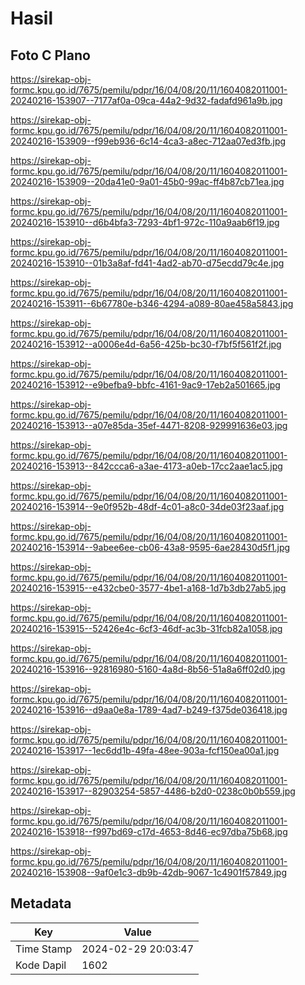 # Hasil

## Foto C Plano

https://sirekap-obj-formc.kpu.go.id/7675/pemilu/pdpr/16/04/08/20/11/1604082011001-20240216-153907--7177af0a-09ca-44a2-9d32-fadafd961a9b.jpg

https://sirekap-obj-formc.kpu.go.id/7675/pemilu/pdpr/16/04/08/20/11/1604082011001-20240216-153909--f99eb936-6c14-4ca3-a8ec-712aa07ed3fb.jpg

https://sirekap-obj-formc.kpu.go.id/7675/pemilu/pdpr/16/04/08/20/11/1604082011001-20240216-153909--20da41e0-9a01-45b0-99ac-ff4b87cb71ea.jpg

https://sirekap-obj-formc.kpu.go.id/7675/pemilu/pdpr/16/04/08/20/11/1604082011001-20240216-153910--d6b4bfa3-7293-4bf1-972c-110a9aab6f19.jpg

https://sirekap-obj-formc.kpu.go.id/7675/pemilu/pdpr/16/04/08/20/11/1604082011001-20240216-153910--01b3a8af-fd41-4ad2-ab70-d75ecdd79c4e.jpg

https://sirekap-obj-formc.kpu.go.id/7675/pemilu/pdpr/16/04/08/20/11/1604082011001-20240216-153911--6b67780e-b346-4294-a089-80ae458a5843.jpg

https://sirekap-obj-formc.kpu.go.id/7675/pemilu/pdpr/16/04/08/20/11/1604082011001-20240216-153912--a0006e4d-6a56-425b-bc30-f7bf5f561f2f.jpg

https://sirekap-obj-formc.kpu.go.id/7675/pemilu/pdpr/16/04/08/20/11/1604082011001-20240216-153912--e9befba9-bbfc-4161-9ac9-17eb2a501665.jpg

https://sirekap-obj-formc.kpu.go.id/7675/pemilu/pdpr/16/04/08/20/11/1604082011001-20240216-153913--a07e85da-35ef-4471-8208-929991636e03.jpg

https://sirekap-obj-formc.kpu.go.id/7675/pemilu/pdpr/16/04/08/20/11/1604082011001-20240216-153913--842ccca6-a3ae-4173-a0eb-17cc2aae1ac5.jpg

https://sirekap-obj-formc.kpu.go.id/7675/pemilu/pdpr/16/04/08/20/11/1604082011001-20240216-153914--9e0f952b-48df-4c01-a8c0-34de03f23aaf.jpg

https://sirekap-obj-formc.kpu.go.id/7675/pemilu/pdpr/16/04/08/20/11/1604082011001-20240216-153914--9abee6ee-cb06-43a8-9595-6ae28430d5f1.jpg

https://sirekap-obj-formc.kpu.go.id/7675/pemilu/pdpr/16/04/08/20/11/1604082011001-20240216-153915--e432cbe0-3577-4be1-a168-1d7b3db27ab5.jpg

https://sirekap-obj-formc.kpu.go.id/7675/pemilu/pdpr/16/04/08/20/11/1604082011001-20240216-153915--52426e4c-6cf3-46df-ac3b-31fcb82a1058.jpg

https://sirekap-obj-formc.kpu.go.id/7675/pemilu/pdpr/16/04/08/20/11/1604082011001-20240216-153916--92816980-5160-4a8d-8b56-51a8a6ff02d0.jpg

https://sirekap-obj-formc.kpu.go.id/7675/pemilu/pdpr/16/04/08/20/11/1604082011001-20240216-153916--d9aa0e8a-1789-4ad7-b249-f375de036418.jpg

https://sirekap-obj-formc.kpu.go.id/7675/pemilu/pdpr/16/04/08/20/11/1604082011001-20240216-153917--1ec6dd1b-49fa-48ee-903a-fcf150ea00a1.jpg

https://sirekap-obj-formc.kpu.go.id/7675/pemilu/pdpr/16/04/08/20/11/1604082011001-20240216-153917--82903254-5857-4486-b2d0-0238c0b0b559.jpg

https://sirekap-obj-formc.kpu.go.id/7675/pemilu/pdpr/16/04/08/20/11/1604082011001-20240216-153918--f997bd69-c17d-4653-8d46-ec97dba75b68.jpg

https://sirekap-obj-formc.kpu.go.id/7675/pemilu/pdpr/16/04/08/20/11/1604082011001-20240216-153908--9af0e1c3-db9b-42db-9067-1c4901f57849.jpg


## Metadata

| Key        | Value               |
| ---------- | ------------------- |
| Time Stamp | 2024-02-29 20:03:47 |
| Kode Dapil | 1602                |



